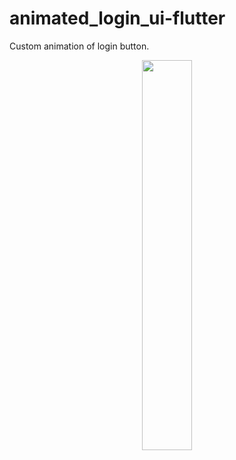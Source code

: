# animated_login_ui-flutter

Custom animation of login button.

<p align="center">
  <img 
    width=40%
    height=40%
    src="https://user-images.githubusercontent.com/101565812/170464770-c6a84724-a77b-4b1a-a3c7-076e8b9202e4.gif" >
</p>
